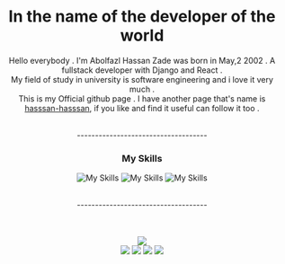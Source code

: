 <div align='center'>
<h1> In the name of the developer of the world </h1>

Hello everybody . I'm Abolfazl Hassan Zade was born in May,2 2002 .  A fullstack developer with Django and React .<br> My field of study in university is software engineering and i love it very much .<br> This is my Official github page . I have another page that's name is <a href="http://github.com/hasssan-hasssan">hasssan-hasssan</a>, if you like and find it useful can follow it too .

<br>
------------------------------------

### My Skills
![My Skills](https://skillicons.dev/icons?i=html,css,bootstrap,tailwind,js) 
![My Skills](https://skillicons.dev/icons?i=python,cs,django,react,redux) 
![My Skills](https://skillicons.dev/icons?i=git,github,sqlite,redis,postgres) 

<br>
------------------------------------

<br>
<br>
<br>

![](https://github-profile-summary-cards.vercel.app/api/cards/profile-details?username=hassanzadeCom&theme=default) <br>
![](http://github-profile-summary-cards.vercel.app/api/cards/repos-per-language?username=hassanzadeCom&theme=default&exclude=HTML,CSS,JavaScript,Python,TypeScript) 
![](http://github-profile-summary-cards.vercel.app/api/cards/most-commit-language?username=hassanzadeCom&theme=default&exclude=HTML,CSS,JavaScript,Python,TypeScript)
![](http://github-profile-summary-cards.vercel.app/api/cards/productive-time?username=hassanzadeCom&theme=default&utcOffset="utc+03:30")
![](http://github-profile-summary-cards.vercel.app/api/cards/stats?username=hassanzadeCom&theme=default) <br>



</div>




